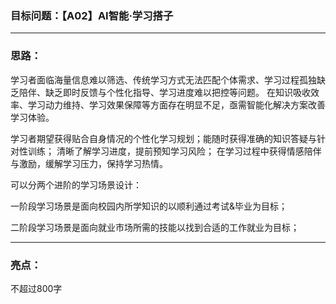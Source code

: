 ### 目标问题：【A02】AI智能·学习搭子

---

### 思路：

学习者面临海量信息难以筛选、传统学习方式无法匹配个体需求、学习过程孤独缺乏陪伴、缺乏即时反馈与个性化指导、学习进度难以把控等问题。
在知识吸收效率、学习动力维持、学习效果保障等方面存在明显不足，亟需智能化解决方案改善学习体验。

学习者期望获得贴合自身情况的个性化学习规划；能随时获得准确的知识答疑与针对性训练；
清晰了解学习进度，提前预知学习风险；
在学习过程中获得情感陪伴与激励，缓解学习压力，保持学习热情。

可以分两个进阶的学习场景设计：

 一阶段学习场景是面向校园内所学知识的以顺利通过考试&毕业为目标；

二阶段学习场景是面向就业市场所需的技能以找到合适的工作就业为目标；

---

### 亮点：

不超过800字